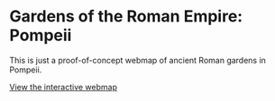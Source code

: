 Gardens of the Roman Empire: Pompeii
====================================

This is just a proof-of-concept webmap of ancient Roman gardens in Pompeii.

[View the interactive webmap](webmap/)
